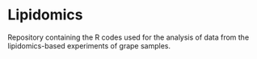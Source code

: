 # Lipidomics

Repository containing the R codes used for the analysis of data from the lipidomics-based experiments of grape samples.
